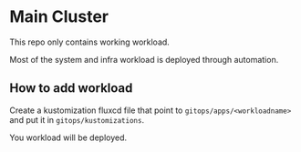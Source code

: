 # Main Cluster

This repo only contains working workload.

Most of the system and infra workload is deployed through automation.

## How to add workload

Create a kustomization fluxcd file that point to `gitops/apps/<workloadname>` and put it in `gitops/kustomizations`.

You workload will be deployed.
